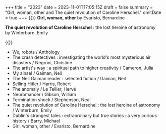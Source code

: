 +++
title = "2023"
date = 2023-11-01T17:05:15Z
draft = false
summary = "Girl, woman, other and The quiet revolution of Caroline Herschel."
omitDate = true
+++
{{<lead>}}
**Girl, woman, other** by Evaristo, Bernardine

**The quiet revolution of Caroline Herschel** : the lost heroine of astronomy by Winterburn, Emily

{{</lead>}}
* We, robots / Anthology
* The crash detectives : investigating the world's most mysterious air disasters / Negroni, Christine
* The artist's way : a spiritual path to higher creativity / Cameron, Julia
* My ainsel / Gaiman, Neil
* The Neil Gaiman reader : selected fiction / Gaiman, Neil
* Selling Hitler / Harris, Robert
* The anomaly / Le Tellier, Hervé
* Neuromancer / Gibson, William
* Termination shock / Stephenson, Neal
* The quiet revolution of Caroline Herschel : the lost heroine of astronomy / Winterburn, Emily
* Dublin's strangest tales : extraordinary but true stories : a very curious history / Barry, Michael
* Girl, woman, other / Evaristo, Bernardine
   